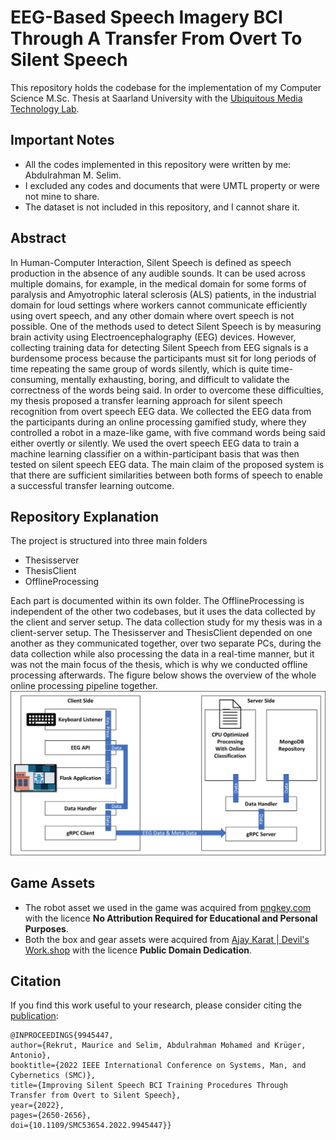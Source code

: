 
# EEG-Based Speech Imagery BCI Through A Transfer From Overt To Silent Speech
This repository holds the codebase for the implementation of my Computer Science M.Sc. Thesis at Saarland University with the [Ubiquitous Media Technology Lab](https://umtl.cs.uni-saarland.de/).

## Important Notes
- All the codes implemented in this repository were written by me: Abdulrahman M. Selim.
- I excluded any codes and documents that were UMTL property or were not mine to share.
- The dataset is not included in this repository, and I cannot share it.

## Abstract
In Human-Computer Interaction, Silent Speech is defined as speech production in the absence of any audible sounds.  It can be used across multiple domains, for example, in the medical domain for some forms of paralysis and Amyotrophic lateral sclerosis (ALS) patients, in the industrial domain for loud settings where workers cannot communicate efficiently using overt speech, and any other domain where overt speech is not possible. One of the methods used to detect Silent Speech is by measuring brain activity using Electroencephalography (EEG) devices. However, collecting training data for detecting Silent Speech from EEG signals is a burdensome process because the participants must sit for long periods of time repeating the same group of words silently, which is quite time-consuming, mentally exhausting, boring, and difficult to validate the correctness of the words being said. In order to overcome these difficulties, my thesis proposed a transfer learning approach for silent speech recognition from overt speech EEG data. We collected the EEG data from the participants during an online processing gamified study, where they controlled a robot in a maze-like game, with five command words being said either overtly or silently. We used the overt speech EEG data to train a machine learning classifier on a within-participant basis that was then tested on silent speech EEG data. The main claim of the proposed system is that there are sufficient similarities between both forms of speech to enable a successful transfer learning outcome.

## Repository Explanation
The project is structured into three main folders
 - Thesisserver
 - ThesisClient
 - OfflineProcessing

Each part is documented within its own folder. The OfflineProcessing is independent of the other two codebases, but it uses the data collected by the client and server setup.
The data collection study for my thesis was in a client-server setup. The Thesisserver and ThesisClient depended on one another as they communicated together, over two separate PCs, during the data collection while also processing the data in a real-time manner, but it was not the main focus of the thesis, which is why we conducted offline processing afterwards.
The figure below shows the overview of the whole online processing pipeline together.
![Online Processing Overview](./documents/Online_Processing_Overview.png)

## Game Assets
 - The robot asset we used in the game was acquired from [pngkey.com](pngkey.com) with the licence **No Attribution Required for Educational and Personal Purposes**. 
 - Both the box and gear assets were acquired from [Ajay Karat | Devil's Work.shop](https://devilsworkshop.itch.io/) with the licence **Public Domain Dedication**.

## Citation
If you find this work useful to your research, please consider citing the [publication](https://ieeexplore.ieee.org/abstract/document/9945447):

```
@INPROCEEDINGS{9945447,  
author={Rekrut, Maurice and Selim, Abdulrahman Mohamed and Krüger, Antonio},  
booktitle={2022 IEEE International Conference on Systems, Man, and Cybernetics (SMC)},   
title={Improving Silent Speech BCI Training Procedures Through Transfer from Overt to Silent Speech},   
year={2022},
pages={2650-2656},  
doi={10.1109/SMC53654.2022.9945447}}
```
